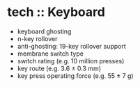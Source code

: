 # tech :: Keyboard

- keyboard ghosting
- n-key rollover
- anti-ghosting: 19-key rollover support
- membrane switch type
- switch rating (e.g. 10 million presses)
- key route (e.g. 3.6 ± 0.3 mm)
- key press operating force (e.g. 55 ± 7 g)
